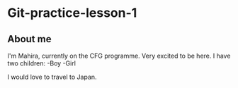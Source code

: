 
# Git-practice-lesson-1


## About me

I'm Mahira, currently on the CFG programme. Very excited to be here. I have two children:
-Boy
-Girl

I would love to travel to Japan.
